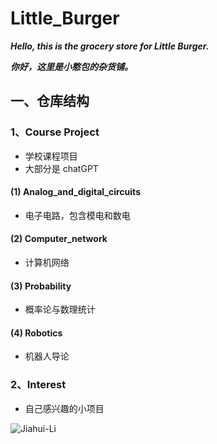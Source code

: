 Little_Burger
========

***Hello, this is the grocery store for Little Burger.***

***你好，这里是小憨包的杂货铺。***

## 一、仓库结构
### 1、Course Project
* 学校课程项目
* 大部分是 chatGPT
#### (1) Analog_and_digital_circuits
* 电子电路，包含模电和数电
#### (2) Computer_network
* 计算机网络
#### (3) Probability
* 概率论与数理统计
#### (4) Robotics
* 机器人导论

### 2、Interest
* 自己感兴趣的小项目

![Jiahui-Li](https://raw.githubusercontent.com/yourusername/yourrepository/master/images/photo.jpg)
